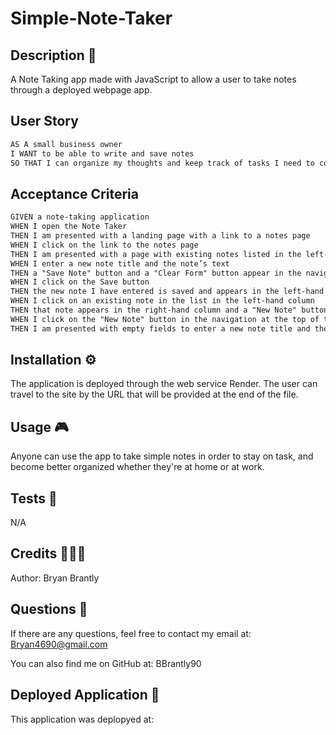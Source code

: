 # Simple-Note-Taker

## Description 🔎

A Note Taking app made with JavaScript to allow a user to take notes through a deployed webpage app.

## User Story

```md
AS A small business owner
I WANT to be able to write and save notes
SO THAT I can organize my thoughts and keep track of tasks I need to complete
```

## Acceptance Criteria

```md
GIVEN a note-taking application
WHEN I open the Note Taker
THEN I am presented with a landing page with a link to a notes page
WHEN I click on the link to the notes page
THEN I am presented with a page with existing notes listed in the left-hand column, plus empty fields to enter a new note title and the note’s text in the right-hand column
WHEN I enter a new note title and the note’s text
THEN a "Save Note" button and a "Clear Form" button appear in the navigation at the top of the page
WHEN I click on the Save button
THEN the new note I have entered is saved and appears in the left-hand column with the other existing notes and the buttons in the navigation disappear
WHEN I click on an existing note in the list in the left-hand column
THEN that note appears in the right-hand column and a "New Note" button appears in the navigation
WHEN I click on the "New Note" button in the navigation at the top of the page
THEN I am presented with empty fields to enter a new note title and the note’s text in the right-hand column and the button disappears
```

## Installation ⚙️

The application is deployed through the web service Render. The user can travel to the site by the URL that will be provided at the end of the file.

## Usage 🎮

Anyone can use the app to take simple notes in order to stay on task, and become better organized whether they're
at home or at work.

## Tests 🧪

N/A

## Credits 🧑‍🤝‍🧑

Author: Bryan Brantly

## Questions 🙋

If there are any questions, feel free to contact my email at: Bryan4690@gmail.com

You can also find me on GitHub at: BBrantly90

## Deployed Application 🚀

This application was deplopyed at: 
